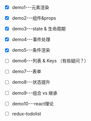 - [x] demo1---元素渲染
- [x] demo2---组件&props
- [x] demo3---state & 生命周期
- [x] demo4---事件处理
- [x] demo5---条件渲染
- [ ] demo6---列表 & Keys （有些疑问？）
- [ ] demo7---表单
- [ ] demo8---状态提升
- [ ] demo9---组合 vs 继承
- [ ] demo10---react理论
- [ ] redux-todolist


